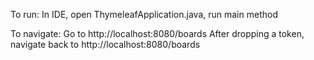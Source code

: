 To run:
In IDE, open ThymeleafApplication.java, run main method

To navigate:
Go to http://localhost:8080/boards
After dropping a token, navigate back to http://localhost:8080/boards